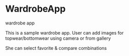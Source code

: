 # WardrobeApp
wardrobe app


This is a sample wardrobe app.
User can add images for topwear/bottomwear using camera or from gallery 

She can select favorite & compare combinations

